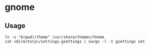 # gnome

## Usage

```
ln -s "$(pwd)/theme" /usr/share/themes/theme
cat <directory>/settings.gsettings | xargs -l -t gsettings set
```
